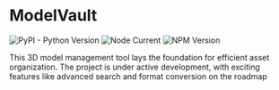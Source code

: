 # ModelVault

![PyPI - Python Version](https://img.shields.io/pypi/pyversions/fastapi)
![Node Current](https://img.shields.io/node/v/react)
![NPM Version](https://img.shields.io/npm/v/react)


This 3D model management tool lays the foundation for efficient asset organization.  The project is under active development, with exciting features like advanced search and format conversion on the roadmap

